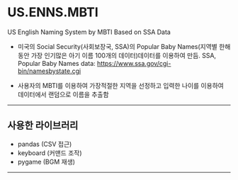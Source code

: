 # US.ENNS.MBTI
US English Naming System by MBTI Based on SSA Data

- 미국의 Social Security(사회보장국, SSA)의 Popular Baby Names(지역별 한해동안 가장 인기많은 아기 이름 100개의 데이터)데이터를 이용하여 만듬.
SSA, Popular Baby Names data: https://www.ssa.gov/cgi-bin/namesbystate.cgi

- 사용자의 MBTI를 이용하여 가장적절한 지역을 선정하고 입력한 나이를 이용하여 데이터에서 랜덤으로 이름을 추출함
------
## 사용한 라이브러리
 - pandas (CSV 접근)
 - keyboard (커맨드 조작)
 - pygame (BGM 재생)

------
## 
